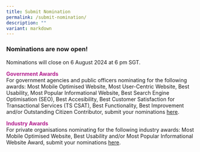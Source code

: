 ```yaml
---
title: Submit Nomination
permalink: /submit-nomination/
description: ""
variant: markdown
---
```

<style type="text/css">
.content h3 {
    color: #B41E8E;
    font-weight: 700;
}
</style>
<h3>Nominations are now open!</h3>
Nominations will close on 6 August 2024 at 6 pm SGT.
<p><strong style="color:#B41E8E;">Government Awards</strong><br>
For government agencies and public officers nominating for the following awards: Most Mobile Optimised Website, Most User-Centric Website, Best Usability, Most Popular Informational Website, Best Search Engine Optimisation (SEO), Best Accesibility, Best Customer Satisfaction for Transactional Services (TS CSAT), Best Functionality, Best Improvement and/or Outstanding Citizen Contributor, submit your nominations <a href="https://go.gov.sg/dsa2024-gov">here</a>.</p>
<p><strong style="color:#B41E8E;">Industry Awards</strong><br>
For private organisations nominating for the following industry awards: Most Mobile Optimised Website, Best Usability and/or Most Popular Informational Website Award, submit your nominations <a href="https://go.gov.sg/dsa2024-industry">here</a>.</p>